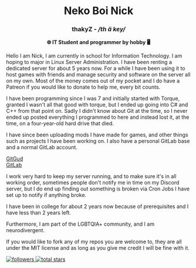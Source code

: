 <div align="center">
<h1>Neko Boi Nick</h1>
<h3>thakyZ - <i>/th ä key/</i></h2>
<b>🌐 IT Student and programmer by hobby 🖥️</b>
</div>

Hello I am Nick, I am currently in school for Information Technology. I am hoping to major in Linux Server Administration. I have been renting a dedicated server for about 5 years now. For a while I have been using it to host games with friends and manage security and software on the server all on my own. Most of the money comes out of my pocket and I do have a Patreon if you would like to donate to help me, every bit counts.

I have been programming since I was 7 and initially started with Torque, granted I wasn't all that good with torque, but I ended up going into C# and C++ from that point on. Sadly I didn't know about Git at the time, so I never ended up posted everything I programmed to here and instead lost it, at the time, on a four-year-old hard drive that died.

I have since been uploading mods I have made for games, and other things such as projects I have been working on. I also have a personal GitLab base and a normal GitLab account.

[GitGud](https://gitgud.io/nekoboinick)   
[GitLab](https://gitlab.com/thakyz)

I work very hard to keep my server running, and to make sure it's in all working order, sometimes people don't notify me in time on my Discord server, but I do end up finding out something is broken via Cron Jobs I have set up to notify if anything broke.

I have been in college for about 2 years now because of prerequisites and I have less than 2 years left.

Furthermore, I am part of the LGBTQIA+ community, and I am neurodivergent.

If you would like to fork any of my repos you are welcome to, they are all under the MIT license and as long as you give me credit I will be fine with it.

<p align="left">
  <a href="https://github.com/thakyZ?tab=followers">
    <img alt="followers" title="Follow me on Github" src="https://custom-icon-badges.demolab.com/github/followers/thakyZ?color=236ad3&labelColor=1155ba&style=for-the-badge&logo=person-add&label=Follow&logoColor=white"/>
  </a>
  <a href="https://github.com/thakyZ?tab=repositories&sort=stargazers">
   <img alt="total stars" title="Total stars on GitHub" src="https://custom-icon-badges.demolab.com/github/stars/thakyZ?color=55960c&style=for-the-badge&labelColor=488207&logo=star"/>
  </a>
</p>
